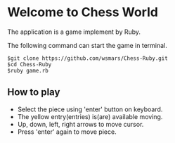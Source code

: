 # Welcome to Chess World

The application is a game implement by Ruby.

The following command can start the game in terminal.

```
$git clone https://github.com/wsmars/Chess-Ruby.git
$cd Chess-Ruby
$ruby game.rb
```

## How to play
- Select the piece using 'enter' button on keyboard.
- The yellow entry(entries) is(are) available moving.
- Up, down, left, right arrows to move cursor.
- Press 'enter' again to move piece.
